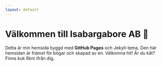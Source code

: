 ```yaml
---
layout: default
---
```


# Välkommen till Isabargabore AB 🚀
Detta är min hemsida byggd med **GitHub Pages** och Jekyll-tema. 
Den här hemsidan är främst för bögar och skapad av en. Välkomna hit! Är du kåt? Finns kuk 6km ifrån dig. 
